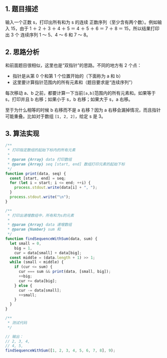 ## 1. 题目描述

输入一个正数 s，打印出所有和为 s 的连续 正数序列（至少含有两个数）。例如输入 15，由于 1 ＋ 2 ＋ 3 ＋ 4 ＋ 5 ＝ 4 ＋ 5 ＋ 6 ＝ 7 ＋ 8 ＝ 15，所以结果打印出 3 个 连续序列 1 ～ 5、4 ～ 6 和 7 ～ 8。

## 2. 思路分析

和前面题目很相似，这里也是“双指针”的思路。不同的地方有 2 个点：

- 指针是从第 0 个和第 1 个位置开始的（下面称为 a 和 b）
- 这里要计算指针范围内的所有元素和（题目要求是“连续序列”）

每次移动 a、b 之前，都要计算一下当前`[a,b]`范围内的所有元素和。如果等于 s，打印并且 b 右移；如果小于 s，b 右移；如果大于 s，a 右移。

至于为什么相等的时候 b 右移而不是 a 右移？因为 a 右移会漏掉情况，而且指针可能重叠。比如对于数组 `[1, 2, 2]`，给定 s 是 3。

## 3. 算法实现

```javascript
/**
 * 打印指定数组的起始下标内的所有元素
 *
 * @param {Array} data 打印数组
 * @param {Array} seq [start, end] 数组打印元素的起始下标
 */
function print(data, seq) {
  const [start, end] = seq;
  for (let i = start; i <= end; ++i) {
    process.stdout.write(data[i] + ", ");
  }
  process.stdout.write("\n");
}

/**
 * 打印出递增数组中，所有和为s的元素
 *
 * @param {Array} data 递增数组
 * @param {Number} sum 和
 */
function findSequenceWithSum(data, sum) {
  let small = 0,
    big = 1,
    cur = data[small] + data[big];
  const middle = (data.length + 1) >> 1;
  while (small < middle) {
    if (cur <= sum) {
      cur === sum && print(data, [small, big]);
      ++big;
      cur += data[big];
    } else {
      cur -= data[small];
      ++small;
    }
  }
}

/**
 * 测试代码
 */

// 输出：
// 2, 3, 4,
// 4, 5,
findSequenceWithSum([1, 2, 3, 4, 5, 6, 7, 8], 9);
```
